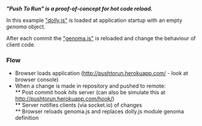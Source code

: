 **_"Push To Run" is a proof-of-concept for hot code reload._**

In this example ["dolly.js"](https://github.com/yarcub/pushtorun/blob/master/client/app/scripts/dolly.js) is loaded at application startup with an empty _genoma_ object.

After each commit the ["genoma.js"](https://github.com/yarcub/pushtorun/blob/master/client/app/scripts/engine/genoma.js) is reloaded and change the behaviour of client code.

### Flow
 * Browser loads application (http://pushtorun.herokuapp.com/ - look at browser console)
 * When a change is made in repository and pushed to remote:    
        ** Post commit hook _hits_ server (can also be simulate this at http://pushtorun.herokuapp.com/hook/)    
        ** Server notifies clients (via socket.io) of changes    
        ** Browser reloads genoma.js and replaces dolly.js module genoma definition     